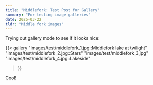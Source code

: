 ```yaml
---
title: "Middlefork: Test Post for Gallery"
summary: "For testing image galleries"
date: 2025-03-22
tldr: "Middle fork images"
---
```


Trying out gallery mode to see if it looks nice:

{{< gallery
  "images/test/middlefork_1.jpg::Middlefork lake at twilight"
  "images/test/middlefork_2.jpg::Stars"
  "images/test/middlefork_3.jpg"
  "images/test/middlefork_4.jpg::Lakeside"
>}}



Cool!